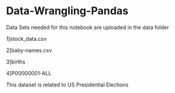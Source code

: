 # Data-Wrangling-Pandas

Data Sets needed for this notebook are uploaded in the data folder

1]stock_data.csv

2]baby-names.csv

3]births

4]P00000001-ALL 

This dataset is related to US Presidential Elections
